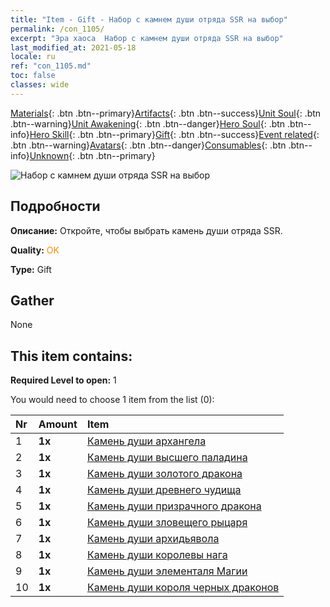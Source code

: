 ```yaml
---
title: "Item - Gift - Набор с камнем души отряда SSR на выбор"
permalink: /con_1105/
excerpt: "Эра хаоса  Набор с камнем души отряда SSR на выбор"
last_modified_at: 2021-05-18
locale: ru
ref: "con_1105.md"
toc: false
classes: wide
---
```

 [Materials](/ItemsRU/){: .btn .btn--primary}[Artifacts](/ItemsRU/Artifacts/){: .btn .btn--success}[Unit Soul](/ItemsRU/UnitSoul/){: .btn .btn--warning}[Unit Awakening](/ItemsRU/UnitAwakening/){: .btn .btn--danger}[Hero Soul](/ItemsRU/HeroSoul/){: .btn .btn--info}[Hero Skill](/ItemsRU/HeroSkill/){: .btn .btn--primary}[Gift](/ItemsRU/Gift/){: .btn .btn--success}[Event related](/ItemsRU/Events/){: .btn .btn--warning}[Avatars](/ItemsRU/Avatars/){: .btn .btn--danger}[Consumables](/ItemsRU/Consumables/){: .btn .btn--info}[Unknown](/ItemsRU/Unknown/){: .btn .btn--primary}

 ![Набор с камнем души отряда SSR на выбор](/images/t/i_907560.png)

## Подробности
 **Описание:** Откройте, чтобы выбрать камень души отряда SSR.

 **Quality:** <span style="color: #FF8C00">OK</span>

 **Type:** Gift

## Gather

  None

## This item contains:

 **Required Level to open:** 1

 You would need to choose 1 item from the list (0):

  | Nr | Amount |     Item    |
  |:---|:-------|:------------|
  | 1 |  **1x** | [Камень души архангела](/ItemsRU/unt_288/) |  | 
  | 2 |  **1x** | [Камень души высшего паладина](/ItemsRU/unt_289/) |  | 
  | 3 |  **1x** | [Камень души золотого дракона](/ItemsRU/unt_295/) |  | 
  | 4 |  **1x** | [Камень души древнего чудища](/ItemsRU/unt_311/) |  | 
  | 5 |  **1x** | [Камень души призрачного дракона](/ItemsRU/unt_303/) |  | 
  | 6 |  **1x** | [Камень души зловещего рыцаря](/ItemsRU/unt_302/) |  | 
  | 7 |  **1x** | [Камень души архидьявола](/ItemsRU/unt_318/) |  | 
  | 8 |  **1x** | [Камень души королевы нага](/ItemsRU/unt_325/) |  | 
  | 9 |  **1x** | [Камень души элементаля Магии](/ItemsRU/unt_347/) |  | 
  | 10 |  **1x** | [Камень души короля черных драконов](/ItemsRU/unt_334/) |  | 
